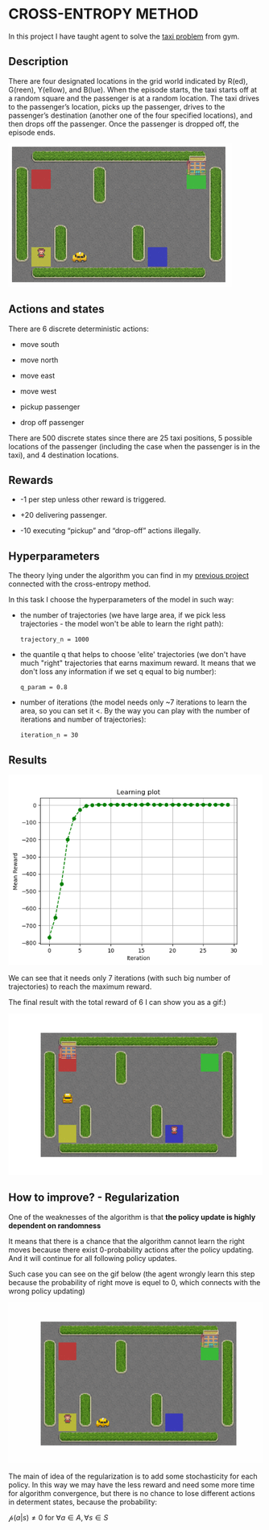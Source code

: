 # CROSS-ENTROPY METHOD

In this project I have taught agent to solve the [taxi problem](https://www.gymlibrary.dev/environments/toy_text/taxi/) from gym. 

## Description 

There are four designated locations in the grid world indicated by R(ed), G(reen), Y(ellow), and B(lue). 
When the episode starts, the taxi starts off at a random square and the passenger is at a random location. 
The taxi drives to the passenger’s location, picks up the passenger, drives to the passenger’s destination (another one of the four specified locations), 
and then drops off the passenger. Once the passenger is dropped off, the episode ends.


![Taxi environment](https://github.com/privet1mir/Deep-Reinforcement-Learning/blob/main/Cross-Entropy%20Method.%20Taxi/taxi_area.png)


## Actions and states 

There are 6 discrete deterministic actions:

* move south

* move north

* move east

* move west

* pickup passenger

* drop off passenger

There are 500 discrete states since there are 25 taxi positions, 5 possible locations of the passenger (including the case when the passenger is in the taxi), and 4 destination locations.

## Rewards 

* -1 per step unless other reward is triggered.

* +20 delivering passenger.

* -10 executing “pickup” and “drop-off” actions illegally.
  
## Hyperparameters

The theory lying under the algorithm you can find in my [previous project](https://github.com/privet1mir/Deep-Reinforcement-Learning/tree/main/Cross-Entropy%20Method) connected with the cross-entropy method. 

In this task I choose the hyperparameters of the model in such way: 

* the number of trajectories (we have large area, if we pick less trajectories - the model won't be able to learn the right path):

  ```
  trajectory_n = 1000
  ```
* the quantile q that helps to choose 'elite' trajectories (we don't have much "right" trajectories that earns maximum reward. It means that we don't loss any information if we set q equal to big number):

  ```
  q_param = 0.8
  ```
* number of iterations (the model needs only ~7 iterations to learn the area, so you can set it <. By the way you can play with the number of iterations and number of trajectories):

  ```
  iteration_n = 30
  ```

## Results 

![Lerning plot](https://github.com/privet1mir/Deep-Reinforcement-Learning/blob/main/Cross-Entropy%20Method.%20Taxi/taxi_graph.png)

We can see that it needs only 7 iterations (with such big number of trajectories) to reach the maximum reward. 

The final result with the total reward of 6 I can show you as a gif:)

![Taxi gif](https://github.com/privet1mir/Deep-Reinforcement-Learning/blob/main/Cross-Entropy%20Method.%20Taxi/taxi.gif)


## How to improve? - Regularization 

One of the weaknesses of the algorithm is that $\textbf{the policy update is highly dependent on randomness}$

It means that there is a chance that the algorithm cannot learn the right moves because there exist 0-probability actions after the policy updating. And it will continue for all following policy updates. 

Such case you can see on the gif below (the agent wrongly learn this step because the probability of right move is equel to 0, which connects with the wrong policy updating)

![Wrong move](https://github.com/privet1mir/Deep-Reinforcement-Learning/blob/main/Cross-Entropy%20Method.%20Taxi/taxi_wrong_move.gif)



The main of idea of the regularization is to add some stochasticity for each policy. In this way we may have the less reward and need some more time for algorithm convergence, but there is no chance to lose different actions in determent states, because the probability:

$\mathcal{p}(a|s) \neq 0$ for $\forall {a} \in A, \forall {s} \in S$

